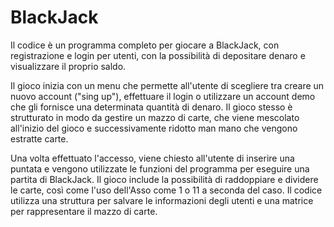 # BlackJack
Il codice è un programma completo per giocare a BlackJack, con registrazione e login per utenti, con la possibilità di depositare denaro e visualizzare il proprio saldo.

Il gioco inizia con un menu che permette all'utente di scegliere tra creare un nuovo account ("sing up"), effettuare il login o utilizzare un account demo che gli fornisce una determinata quantità di denaro. Il gioco stesso è strutturato in modo da gestire un mazzo di carte, che viene mescolato all'inizio del gioco e successivamente ridotto man mano che vengono estratte carte.

Una volta effettuato l'accesso, viene chiesto all'utente di inserire una puntata e vengono utilizzate le funzioni del programma per eseguire una partita di BlackJack. Il gioco include la possibilità di raddoppiare e dividere le carte, così come l'uso dell'Asso come 1 o 11 a seconda del caso. Il codice utilizza una struttura per salvare le informazioni degli utenti e una matrice per rappresentare il mazzo di carte.
